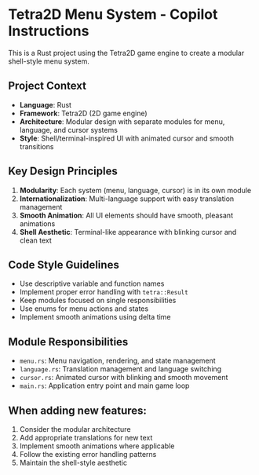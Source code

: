 <!-- Use this file to provide workspace-specific custom instructions to Copilot. For more details, visit https://code.visualstudio.com/docs/copilot/copilot-customization#_use-a-githubcopilotinstructionsmd-file -->

# Tetra2D Menu System - Copilot Instructions

This is a Rust project using the Tetra2D game engine to create a modular shell-style menu system.

## Project Context

- **Language**: Rust
- **Framework**: Tetra2D (2D game engine)
- **Architecture**: Modular design with separate modules for menu, language, and cursor systems
- **Style**: Shell/terminal-inspired UI with animated cursor and smooth transitions

## Key Design Principles

1. **Modularity**: Each system (menu, language, cursor) is in its own module
2. **Internationalization**: Multi-language support with easy translation management
3. **Smooth Animation**: All UI elements should have smooth, pleasant animations
4. **Shell Aesthetic**: Terminal-like appearance with blinking cursor and clean text

## Code Style Guidelines

- Use descriptive variable and function names
- Implement proper error handling with `tetra::Result`
- Keep modules focused on single responsibilities
- Use enums for menu actions and states
- Implement smooth animations using delta time

## Module Responsibilities

- `menu.rs`: Menu navigation, rendering, and state management
- `language.rs`: Translation management and language switching
- `cursor.rs`: Animated cursor with blinking and smooth movement
- `main.rs`: Application entry point and main game loop

## When adding new features:

1. Consider the modular architecture
2. Add appropriate translations for new text
3. Implement smooth animations where applicable
4. Follow the existing error handling patterns
5. Maintain the shell-style aesthetic
